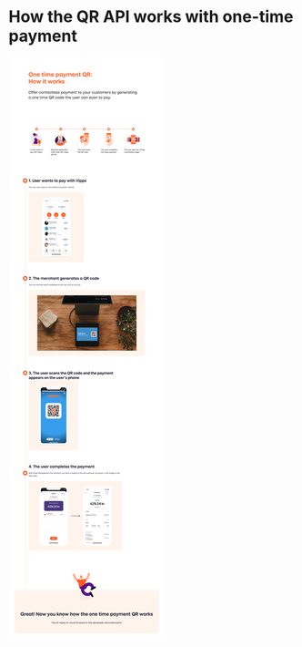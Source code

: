 <!-- START_METADATA
---
title: How the QR API works with one-time payment
sidebar_label: One-time payment
sidebar_position: 15
description: How the QR API works with one-time payment
pagination_next: null
pagination_prev: null
hide_table_of_contents: true
---
END_METADATA -->

# How the QR API works with one-time payment

![One-Time Payment QR how it works](images/one-time-payment-qr-how-it-works.png)
